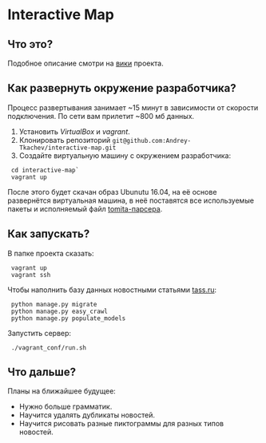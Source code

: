 # Interactive Map
## Что это?
Подобное описание смотри на [вики](https://github.com/Andrey-Tkachev/interactive-map/wiki) проекта.

## Как развернуть окружение разработчика?
Процесс развертывания занимает ~15 минут в зависимости от скорости подключения. По сети вам прилетит ~800 мб данных. 

1. Установить *VirtualBox* и *vagrant*.
2. Клонировать репозиторий `git@github.com:Andrey-Tkachev/interactive-map.git`
3. Создайте виртуальную машину с окружением разработчика:
  ```
   cd interactive-map`
   vagrant up
  ```
После этого будет скачан образ Ubunutu 16.04, на её основе развернётся виртуальная машина, в неё поставятся все используемые пакеты и исполняемый файл [tomita-парсера](https://tech.yandex.ru/tomita/).

## Как запускать? 

В папке проекта сказать:
   ```
    vagrant up
    vagrant ssh
   ```
Чтобы наполнить базу данных новостными статьями [tass.ru](http://tass.ru):
   ```
    python manage.py migrate
    python manage.py easy_crawl
    python manage.py populate_models
   ```
Запустить сервер:
   ```
    ./vagrant_conf/run.sh
   ```
  
## Что дальше?

Планы на ближайшее будущее:
* Нужно больше грамматик.
* Научится удалять дубликаты новостей.
* Научится рисовать разные пиктограммы для разных типов новостей.
